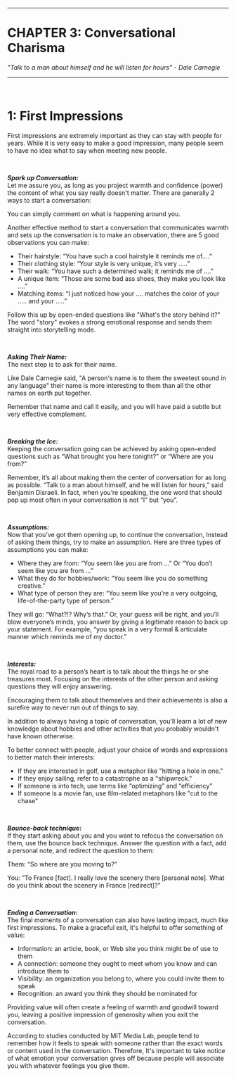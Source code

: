 ___

# CHAPTER 3: Conversational Charisma

_"Talk to a man about himself and he will listen for hours" - Dale Carnegie_
___


&nbsp;


# 1: First Impressions

First impressions are extremely important as they can stay with people for years. While it is very easy to make a good impression, many people seem to have no idea what to say when meeting new people.


&nbsp;


___Spark up Conversation:___  
Let me assure you, as long as you project warmth and confidence (power) the content of what you say really doesn't matter. There are generally 2 ways to start a conversation:

You can simply comment on what is happening around you.

Another effective method to start a conversation that communicates warmth and sets up the conversation is to make an observation, there are 5 good observations you can make:

* Their hairstyle: “You have such a cool hairstyle it reminds me of….“
* Their clothing style: “Your style is very unique, it’s very …..”
* Their walk: “You have such a determined walk; it reminds me of ….”
* A unique item: “Those are some bad ass shoes, they make you look like ….”
* Matching items: “I just noticed how your …. matches the color of your ….. and your …..”

Follow this up by open-ended questions like "What's the story behind it?" The word "story" evokes a strong emotional response and sends them straight into storytelling mode.


&nbsp;


___Asking Their Name:___  
The next step is to ask for their name.

Like Dale Carnegie said, "A person's name is to them the sweetest sound in any language" their name is more interesting to them than all the other names on earth put together.

Remember that name and call it easily, and you will have paid a subtle but very effective complement.


&nbsp;


___Breaking the Ice:___  
Keeping the conversation going can be achieved by asking open-ended questions such as “What brought you here tonight?” or “Where are you from?”

Remember, it’s all about making them the center of conversation for as long as possible. “Talk to a man about himself, and he will listen for hours,” said Benjamin Disraeli. In fact, when you’re speaking, the one word that should pop up most often in your conversation is not “I” but “you”.


&nbsp;


___Assumptions:___  
Now that you’ve got them opening up, to continue the conversation, Instead of asking them things, try to make an assumption. Here are three types of assumptions you can make: 

* Where they are from: “You seem like you are from …” Or “You don’t seem like you are from ...”
* What they do for hobbies/work: “You seem like you do something creative.”
* What type of person they are: “You seem like you're a very outgoing, life-of-the-party type of person.”

They will go: “What?!? Why’s that.” Or, your guess will be right, and you’ll blow everyone’s minds, you answer by giving a legitimate reason to back up your statement. For example, “you speak in a very formal & articulate manner which reminds me of my doctor.”


&nbsp;


___Interests:___  
The royal road to a person’s heart is to talk about the things he or she treasures most. Focusing on the interests of the other person and asking questions they will enjoy answering. 

Encouraging them to talk about themselves and their achievements is also a surefire way to never run out of things to say. 

In addition to always having a topic of conversation, you'll learn a lot of new knowledge about hobbies and other activities that you probably wouldn't have known otherwise. 

To better connect with people, adjust your choice of words and expressions to better match their interests:

* If they are interested in golf, use a metaphor like "hitting a hole in one." 
* If they enjoy sailing, refer to a catastrophe as a "shipwreck."
* If someone is into tech, use terms like “optimizing” and “efficiency”
* If someone is a movie fan, use film-related metaphors like "cut to the chase"


&nbsp;


___Bounce-back technique:___  
If they start asking about you and you want to refocus the conversation on them, use the bounce back technique. Answer the question with a fact, add a personal note, and redirect the question to them:

Them: “So where are you moving to?”

You: “To France [fact]. I really love the scenery there [personal note]. What do you think about the scenery in France [redirect]?”


&nbsp;


___Ending a Conversation:___  
The final moments of a conversation can also have lasting impact, much like first impressions. To make a graceful exit, it's helpful to offer something of value:
 
* Information: an article, book, or Web site you think might be of use to them
* A connection: someone they ought to meet whom you know and can introduce them to
* Visibility: an organization you belong to, where you could invite them to speak
* Recognition: an award you think they should be nominated for

Providing value will often create a feeling of warmth and goodwill toward you, leaving a positive impression of generosity when you exit the conversation.

According to studies conducted by MIT Media Lab, people tend to remember how it feels to speak with someone rather than the exact words or content used in the conversation. Therefore, It's important to take notice of what emotion your conversation gives off because people will associate you with whatever feelings you give them.


&nbsp;

